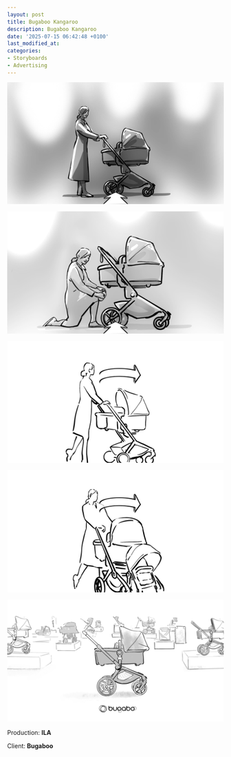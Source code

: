 ```yaml
---
layout: post
title: Bugaboo Kangaroo 
description: Bugaboo Kangaroo 
date: '2025-07-15 06:42:48 +0100'
last_modified_at:
categories:
- Storyboards
- Advertising
---
```


![Bugaboo Kangaroo 01 ](/images/Bugaboo_01.png)

![Bugaboo Kangaroo 02 ](/images/Bugaboo_02.png)

![Bugaboo Kangaroo 03](/images/Kangaroo_01.png)

![Bugaboo Kangaroo 04](/images/Kangaroo_02.png)

![Bugaboo Kangaroo 04](/images/Bugaboo_The_End.png)

Production: **ILA**

Client: **Bugaboo**